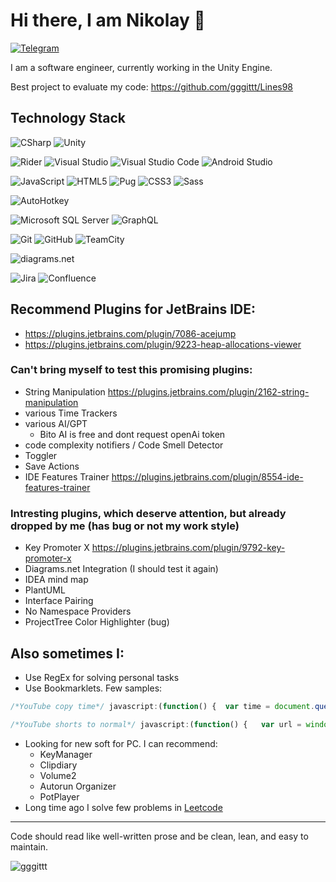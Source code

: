 # Hi there, I am Nikolay 👋
<!--## My Contacts-->
[![Telegram](https://img.shields.io/badge/-Telegram-090909?style=for-the-badge&logo=telegram)](https://t.me/nBozhok/)
<!--![LinkedIn](https://img.shields.io/badge/linkedin-%230077B5.svg?style=for-the-badge&logo=linkedin&logoColor=white)-->
I am a software engineer, currently working in the Unity Engine.

Best project to evaluate my code: https://github.com/gggittt/Lines98

## Technology Stack
![CSharp](https://img.shields.io/badge/-CSharp-090909?style=for-the-badge&logo=csharp&logoColor=37E1FF)
![Unity](https://img.shields.io/badge/-Unity-090909?style=for-the-badge&logo=unity)

![Rider](https://img.shields.io/badge/-Rider-090909?style=for-the-badge&logo=rider&logoColor=FF8F2D)
![Visual Studio](https://img.shields.io/static/v1?style=for-the-badge&message=Visual+Studio&color=5C2D91&logo=Visual+Studio&logoColor=FFFFFF&label=)
![Visual Studio Code](https://img.shields.io/static/v1?style=for-the-badge&message=Visual+Studio+Code&color=007ACC&logo=Visual+Studio+Code&logoColor=FFFFFF&label=)
![Android Studio](https://img.shields.io/static/v1?style=for-the-badge&message=Android+Studio&color=222222&logo=Android+Studio&logoColor=3DDC84&label=)

![JavaScript](https://img.shields.io/badge/javascript-%23323330.svg?style=for-the-badge&logo=javascript&logoColor=%23F7DF1E) <!-- TS-->
![HTML5](https://img.shields.io/badge/html5-%23E34F26.svg?style=for-the-badge&logo=html5&logoColor=white)
![Pug](https://img.shields.io/static/v1?style=for-the-badge&message=Pug&color=A86454&logo=Pug&logoColor=FFFFFF&label=)
![CSS3](https://img.shields.io/badge/css3-%231572B6.svg?style=for-the-badge&logo=css3&logoColor=white)
![Sass](https://img.shields.io/static/v1?style=for-the-badge&message=Sass&color=CC6699&logo=Sass&logoColor=FFFFFF&label=)

![AutoHotkey](https://img.shields.io/static/v1?style=for-the-badge&message=AutoHotkey&color=334455&logo=AutoHotkey&logoColor=FFFFFF&label=)

![Microsoft SQL Server](https://img.shields.io/static/v1?style=for-the-badge&message=Microsoft+SQL+Server&color=CC2927&logo=Microsoft+SQL+Server&logoColor=FFFFFF&label=) <!-- ![PostgreSQL](https://img.shields.io/static/v1?style=for-the-badge&message=PostgreSQL&color=4169E1&logo=PostgreSQL&logoColor=FFFFFF&label=)--> ![GraphQL](https://img.shields.io/static/v1?style=for-the-badge&message=GraphQL&color=E10098&logo=GraphQL&logoColor=FFFFFF&label=)

![Git](https://img.shields.io/static/v1?style=for-the-badge&message=Git&color=F05032&logo=Git&logoColor=FFFFFF&label=)
![GitHub](https://img.shields.io/static/v1?style=for-the-badge&message=GitHub&color=181717&logo=GitHub&logoColor=FFFFFF&label=)
![TeamCity](https://img.shields.io/static/v1?style=for-the-badge&message=TeamCity&color=000000&logo=TeamCity&logoColor=FFFFFF&label=)

![diagrams.net](https://img.shields.io/static/v1?style=for-the-badge&message=diagrams.net&color=F08705&logo=diagrams.net&logoColor=FFFFFF&label=)

![Jira](https://img.shields.io/static/v1?style=for-the-badge&message=Jira&color=0052CC&logo=Jira&logoColor=FFFFFF&label=)
![Confluence](https://img.shields.io/static/v1?style=for-the-badge&message=Confluence&color=172B4D&logo=Confluence&logoColor=FFFFFF&label=)


<!--https://raw.githubusercontent.com/progfay/shields-with-icon/master/README.md 
no Zenject, Zeplin, GPT
C#/JS frameworks: UniRx, unitTests, ECS, DoTween, 

AI

![Miro](https://img.shields.io/static/v1?style=for-the-badge&message=Miro&color=050038&logo=Miro&logoColor=FFFFFF&label=)
![Figma](https://img.shields.io/static/v1?style=for-the-badge&message=Figma&color=F24E1E&logo=Figma&logoColor=FFFFFF&label=)

![Notion](https://img.shields.io/static/v1?style=for-the-badge&message=Notion&color=000000&logo=Notion&logoColor=FFFFFF&label=)
![Obsidian](https://img.shields.io/static/v1?style=for-the-badge&message=Obsidian&color=7C3AED&logo=Obsidian&logoColor=FFFFFF&label=)

![Slack](https://img.shields.io/static/v1?style=for-the-badge&message=Slack&color=4A154B&logo=Slack&logoColor=FFFFFF&label=)
![ClickUp](https://img.shields.io/static/v1?style=for-the-badge&message=ClickUp&color=7B68EE&logo=ClickUp&logoColor=FFFFFF&label=)
![Asana](https://img.shields.io/static/v1?style=for-the-badge&message=Asana&color=F06A6A&logo=Asana&logoColor=FFFFFF&label=)
![Trello](https://img.shields.io/static/v1?style=for-the-badge&message=Trello&color=0052CC&logo=Trello&logoColor=FFFFFF&label=)
![TestRail](https://img.shields.io/static/v1?style=for-the-badge&message=TestRail&color=222222&logo=TestRail&logoColor=65C179&label=)
![Selenium](https://img.shields.io/static/v1?style=for-the-badge&message=Selenium&color=43B02A&logo=Selenium&logoColor=FFFFFF&label=)

![JSON](https://img.shields.io/static/v1?style=for-the-badge&message=JSON&color=000000&logo=JSON&logoColor=FFFFFF&label=)
![JSON Web Tokens](https://img.shields.io/static/v1?style=for-the-badge&message=JSON+Web+Tokens&color=000000&logo=JSON+Web+Tokens&logoColor=FFFFFF&label=)

![Steam](https://img.shields.io/static/v1?style=for-the-badge&message=Steam&color=000000&logo=Steam&logoColor=FFFFFF&label=) And analogues
![Google AdMob](https://img.shields.io/static/v1?style=for-the-badge&message=Google+AdMob&color=EA4335&logo=Google+AdMob&logoColor=FFFFFF&label=)
![Google Ads](https://img.shields.io/static/v1?style=for-the-badge&message=Google+Ads&color=4285F4&logo=Google+Ads&logoColor=FFFFFF&label=)
![Google AdSense](https://img.shields.io/static/v1?style=for-the-badge&message=Google+AdSense&color=4285F4&logo=Google+AdSense&logoColor=FFFFFF&label=)
![Google Analytics](https://img.shields.io/static/v1?style=for-the-badge&message=Google+Analytics&color=E37400&logo=Google+Analytics&logoColor=FFFFFF&label=)
![Google Play](https://img.shields.io/static/v1?style=for-the-badge&message=Google+Play&color=414141&logo=Google+Play&logoColor=FFFFFF&label=)

already
![Game Developer](https://img.shields.io/static/v1?style=for-the-badge&message=Game+Developer&color=E60012&logo=Game+Developer&logoColor=FFFFFF&label=)
![LibreOffice](https://img.shields.io/static/v1?style=for-the-badge&message=LibreOffice&color=18A303&logo=LibreOffice&logoColor=FFFFFF&label=) ![Apache OpenOffice](https://img.shields.io/static/v1?style=for-the-badge&message=Apache+OpenOffice&color=0E85CD&logo=Apache+OpenOffice&logoColor=FFFFFF&label=)
![LeetCode](https://img.shields.io/badge/LeetCode-000000?style=for-the-badge&logo=LeetCode&logoColor=#d16c06) https://leetcode.com/Nikolay_Bozhok/
do just link in left panel  ![LinkedIn](https://img.shields.io/static/v1?style=for-the-badge&message=LinkedIn&color=0A66C2&logo=LinkedIn&logoColor=FFFFFF&label=)
![Discord](https://img.shields.io/static/v1?style=for-the-badge&message=Discord&color=5865F2&logo=Discord&logoColor=FFFFFF&label=)
not principles ![Solid](https://img.shields.io/static/v1?style=for-the-badge&message=Solid&color=2C4F7C&logo=Solid&logoColor=FFFFFF&label=)
![Adobe Photoshop](https://img.shields.io/static/v1?style=for-the-badge&message=Adobe+Photoshop&color=31A8FF&logo=Adobe+Photoshop&logoColor=FFFFFF&label=)

![Git Extensions](https://img.shields.io/static/v1?style=for-the-badge&message=Git+Extensions&color=212121&logo=Git+Extensions&logoColor=FFFFFF&label=)
![Git LFS](https://img.shields.io/static/v1?style=for-the-badge&message=Git+LFS&color=F64935&logo=Git+LFS&logoColor=FFFFFF&label=)
![GitBook](https://img.shields.io/static/v1?style=for-the-badge&message=GitBook&color=3884FF&logo=GitBook&logoColor=FFFFFF&label=)
![GitHub Actions](https://img.shields.io/static/v1?style=for-the-badge&message=GitHub+Actions&color=2088FF&logo=GitHub+Actions&logoColor=FFFFFF&label=)
![GitHub Pages](https://img.shields.io/static/v1?style=for-the-badge&message=GitHub+Pages&color=222222&logo=GitHub+Pages&logoColor=FFFFFF&label=)

![Minds](https://img.shields.io/static/v1?style=for-the-badge&message=Minds&color=222222&logo=Minds&logoColor=FED12F&label=) Blockchain social network
-->

## Recommend Plugins for JetBrains IDE:
- https://plugins.jetbrains.com/plugin/7086-acejump
- https://plugins.jetbrains.com/plugin/9223-heap-allocations-viewer

### Can't bring myself to test this promising plugins:
- String Manipulation https://plugins.jetbrains.com/plugin/2162-string-manipulation
- various Time Trackers
- various AI/GPT
  - Bito AI is free and dont request openAi token
- code complexity notifiers / Code Smell Detector
- Toggler
- Save Actions
- IDE Features Trainer https://plugins.jetbrains.com/plugin/8554-ide-features-trainer

### Intresting plugins, which deserve attention, but already dropped by me (has bug or not my work style)
- Key Promoter X https://plugins.jetbrains.com/plugin/9792-key-promoter-x
- Diagrams.net Integration (I should test it again)
- IDEA mind map
- PlantUML
- Interface Pairing
- No Namespace Providers
- ProjectTree Color Highlighter (bug)

## Also sometimes I: 
- Use RegEx for solving personal tasks
- Use Bookmarklets. Few samples:
```js
/*YouTube copy time*/ javascript:(function() {  var time = document.querySelector('.ytp-time-current').textContent;    var textArea = document.createElement('textarea');  textArea.value = time;  document.body.appendChild(textArea);  textArea.select();  document.execCommand('copy');  document.body.removeChild(textArea);})();
```

```js
/*YouTube shorts to normal*/ javascript:(function() {   var url = window.location.href;   var regex = /https:\/\/www\.youtube\.com\/shorts\/(.+)/;   var match = url.match(regex);   if (match) {     var newUrl = "https://www.youtube.com/watch?v=" + match[1];     window.location.href = newUrl;   } })();
```
- Looking for new soft for PC. I can recommend:
  - KeyManager
  - Clipdiary
  - Volume2
  - Autorun Organizer
  - PotPlayer
- Long time ago I solve few problems in [Leetcode](https://leetcode.com/Nikolay_Bozhok/)

---
Code should read like well-written prose and be clean, lean, and easy to maintain.


<!--     visit count    -->
<p align="left"> <img src="https://komarev.com/ghpvc/?username=gggittt&label=Profile%20views&color=0e75b6&style=flat" alt="gggittt" /> </p>
<!-- count:
2023.(012).16  20;08 = 233 

-->

